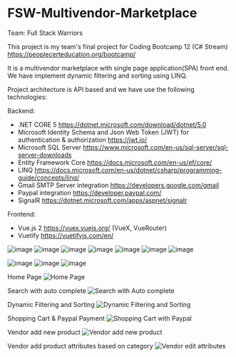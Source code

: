 # FSW-Multivendor-Marketplace

Team: Full Stack Warriors

This project is my team's final project for Coding Bootcamp 12 (C# Stream) https://peoplecerteducation.org/bootcamp/

It is a multivendor marketplace with single page application(SPA) front end.
We have implement dynamic filtering and sorting using LINQ.

Project architecture is API based and we have use the following technologies:

Backend:
- .NET CORE 5 https://dotnet.microsoft.com/download/dotnet/5.0
- Microsoft Identity Schema and Json Web Token (JWT) for authentication & authorization https://jwt.io/
- Microsoft SQL Server https://www.microsoft.com/en-us/sql-server/sql-server-downloads
- Entity Framework Core https://docs.microsoft.com/en-us/ef/core/
- LINQ https://docs.microsoft.com/en-us/dotnet/csharp/programming-guide/concepts/linq/
- Gmail SMTP Server integration https://developers.google.com/gmail
- Paypal integration https://developer.paypal.com/
- SignalR https://dotnet.microsoft.com/apps/aspnet/signalr

Frontend:
- Vue.js 2 https://vuex.vuejs.org/ (VueX, VueRouter)
- Vuetify https://vuetifyjs.com/en/


![image](https://user-images.githubusercontent.com/70713775/116288941-ae89ca00-a79a-11eb-8af9-afa46a7483d2.png)
![image](https://user-images.githubusercontent.com/70713775/116289266-058f9f00-a79b-11eb-9666-284fd2021e6b.png)
![image](https://user-images.githubusercontent.com/70713775/116289274-07f1f900-a79b-11eb-8932-6bb85ef99934.png)
![image](https://user-images.githubusercontent.com/70713775/116289288-0a545300-a79b-11eb-8a16-0a10c7cbb743.png)
![image](https://user-images.githubusercontent.com/70713775/116289302-0c1e1680-a79b-11eb-8827-d387488453eb.png)
![image](https://user-images.githubusercontent.com/70713775/116289313-0e807080-a79b-11eb-80a0-e8da747c763f.png)
![image](https://user-images.githubusercontent.com/70713775/116289323-117b6100-a79b-11eb-995c-02576a7599ea.png)

![image](https://user-images.githubusercontent.com/70713775/116289346-150ee800-a79b-11eb-8ff8-712e73adc09d.png)
![image](https://user-images.githubusercontent.com/70713775/116289385-1dffb980-a79b-11eb-94e0-3c13c384771d.png)
![image](https://user-images.githubusercontent.com/70713775/116289400-20faaa00-a79b-11eb-8003-1e51bf84e13e.png)

Home Page
![Home Page](https://user-images.githubusercontent.com/70713775/116826792-6f92b480-ab9e-11eb-8cb0-5bd3e6f9b736.png)

Search with auto complete
![Search with Auto complete](https://user-images.githubusercontent.com/70713775/116826800-846f4800-ab9e-11eb-8c7e-c1867e895002.png)

Dynamic Filtering and Sorting
![Dynamic Filtering and Sorting](https://user-images.githubusercontent.com/70713775/116826818-a8cb2480-ab9e-11eb-84af-b28b72f7afb9.png)

Shopping Cart & Paypal Payment
![Shopping Cart with Paypal](https://user-images.githubusercontent.com/70713775/116826842-c5675c80-ab9e-11eb-94bd-e69434a90dce.png)

Vendor add new product
![Vendor add new product](https://user-images.githubusercontent.com/70713775/116826858-d9ab5980-ab9e-11eb-9744-a16e2e8187f8.png)

Vendor add product attributes based on category
![Vendor edit attributes](https://user-images.githubusercontent.com/70713775/116826870-f182dd80-ab9e-11eb-9cde-87ca176d0da4.png)





